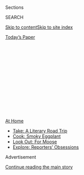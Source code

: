 <div id="app">

<div>

<div>

<div>

<div class="NYTAppHideMasthead css-1q2w90k e1suatyy0">

<div class="section css-ui9rw0 e1suatyy2">

<div class="css-eph4ug er09x8g0">

<div class="css-6n7j50">

</div>

<span class="css-1dv1kvn">Sections</span>

<div class="css-10488qs">

<span class="css-1dv1kvn">SEARCH</span>

</div>

[Skip to content](#site-content)[Skip to site
index](#site-index)

</div>

<div class="css-10698na e1huz5gh0">

</div>

</div>

<div id="masthead-bar-one" class="section hasLinks css-15hmgas e1csuq9d3">

<div class="css-uqyvli e1csuq9d0">

</div>

<div class="css-1uqjmks e1csuq9d1">

</div>

<div class="css-9e9ivx">

[](https://myaccount.nytimes3xbfgragh.onion/auth/login?response_type=cookie&client_id=vi)

</div>

<div class="css-1bvtpon e1csuq9d2">

[Today’s
Paper](https://www.nytimes3xbfgragh.onion/section/todayspaper)

</div>

</div>

</div>

</div>

<div data-aria-hidden="false">

<div id="site-content" data-role="main">

<div>

<div class="css-1aor85t" style="opacity:0.000000001;z-index:-1;visibility:hidden">

<div class="css-1hqnpie">

<div class="css-epjblv">

<span class="css-100wwgy">A Food Writer’s Sicilian Pasta Dish — and Tips
for Sharing
It</span>

</div>

<div class="css-k008qs">

<div class="css-o5pzib">

<span class="css-18z7m18"></span>

<div>

</div>

</div>

<span class="css-1n6z4y">https://nyti.ms/2X8XADx</span>

<div class="css-1705lsu">

<div class="css-4xjgmj">

<div class="css-4skfbu" data-role="toolbar" data-aria-label="Social Media Share buttons, Save button, and Comments Panel with current comment count" data-testid="share-tools">

  - 
  - 
  - 
  - 
    
    <div class="css-6n7j50">
    
    </div>

  - 

</div>

</div>

</div>

</div>

</div>

</div>

<div id="NYT_TOP_BANNER_REGION" class="css-13pd83m">

<div>

<div id="maps-athome-menu" class="section interactive-content interactive-size-medium css-1edisqu">

<div class="css-17ih8de interactive-body">

<div class="at-home-nav__innerContainer">

<div class="at-home-nav__title">

[At
Home](https://www.nytimes3xbfgragh.onion/spotlight/at-home?action=click&pgtype=Article&state=default&region=TOP_BANNER&context=at_home_menu)

</div>

  - [Take: A Literary Road
    Trip](https://www.nytimes3xbfgragh.onion/2020/07/28/books/time-for-a-literary-road-trip.html?action=click&pgtype=Article&state=default&region=TOP_BANNER&context=at_home_menu)
  - [Cook: Smoky
    Eggplant](https://www.nytimes3xbfgragh.onion/2020/07/29/magazine/bored-with-your-home-cooking-some-smoky-eggplant-will-fix-that.html?action=click&pgtype=Article&state=default&region=TOP_BANNER&context=at_home_menu)
  - [Look Out: For
    Moose](https://www.nytimes3xbfgragh.onion/2020/07/27/travel/moose-michigan-isle-royale.html?action=click&pgtype=Article&state=default&region=TOP_BANNER&context=at_home_menu)
  - [Explore: Reporters’
    Obsessions](https://www.nytimes3xbfgragh.onion/interactive/2020/at-home/even-more-reporters-editors-diaries-lists-recommendations.html?action=click&pgtype=Article&state=default&region=TOP_BANNER&context=at_home_menu)

</div>

</div>

</div>

</div>

</div>

<div id="top-wrapper" class="css-1sy8kpn">

<div id="top-slug" class="css-l9onyx">

Advertisement

</div>

[Continue reading the main
story](#after-top)

<div class="ad top-wrapper" style="text-align:center;height:100%;display:block;min-height:250px">

<div id="top" class="place-ad" data-position="top" data-size-key="top">

</div>

</div>

<div id="after-top">

</div>

</div>

<div>

<div id="sponsor-wrapper" class="css-1hyfx7x">

<div id="sponsor-slug" class="css-19vbshk">

Supported by

</div>

[Continue reading the main
story](#after-sponsor)

<div id="sponsor" class="ad sponsor-wrapper" style="text-align:center;height:100%;display:block">

</div>

<div id="after-sponsor">

</div>

</div>

<div class="css-186x18t">

One Good Meal

</div>

<div class="css-1vkm6nb ehdk2mb0">

# A Food Writer’s Sicilian Pasta Dish — and Tips for Sharing It

</div>

Skye McAlpine has made a name for herself serving bountiful meals to
large groups of friends. During lockdown, she’s discovered the joy of
cooking for just one or two.

<div class="css-79elbk" data-testid="photoviewer-wrapper">

<div class="css-z3e15g" data-testid="photoviewer-wrapper-hidden">

</div>

<div class="css-1a48zt4 ehw59r15" data-testid="photoviewer-children">

![<span class="css-1l9o2ey e13ogyst0" data-aria-hidden="true">The food
writer and chef Skye McAlpine uses a mortar and pestle to grind saffron
for her version of the dish pasta chi vruocculi
arriminati.</span><span class="css-1nlbvxy e1z0qqy90" itemprop="copyrightHolder"><span class="css-1ly73wi e1tej78p0">Credit...</span><span><span>Skye
McAlpine</span></span></span>](https://static01.graylady3jvrrxbe.onion/images/2020/07/28/t-magazine/27tmag-mcalpine-slide-7NGZ/27tmag-mcalpine-slide-7NGZ-articleLarge.jpg?quality=75&auto=webp&disable=upscale)

</div>

</div>

<div class="css-18e8msd">

<div class="css-vp77d3 epjyd6m0">

<div class="css-1baulvz">

By [<span class="css-1baulvz last-byline" itemprop="name">Isabel
Wilkinson</span>](https://www.nytimes3xbfgragh.onion/by/isabel-wilkinson)

</div>

</div>

  - July 29,
    2020

  - 
    
    <div class="css-4xjgmj">
    
    <div class="css-d8bdto" data-role="toolbar" data-aria-label="Social Media Share buttons, Save button, and Comments Panel with current comment count" data-testid="share-tools">
    
      - 
      - 
      - 
      - 
        
        <div class="css-6n7j50">
        
        </div>
    
      - 
    
    </div>
    
    </div>

</div>

</div>

<div class="section meteredContent css-1r7ky0e" name="articleBody" itemprop="articleBody">

<div class="css-1fanzo5 StoryBodyCompanionColumn">

<div class="css-53u6y8">

*In “*[*One Good
Meal*](https://www.nytimes3xbfgragh.onion/column/one-good-meal)*,” we
ask cooking-inclined creative people to share the story behind a
favorite dish they actually make and eat at home on a regular basis —
and not just when they’re trying to impress.*

Over the last few years, the British food writer and chef [Skye
McAlpine](https://www.nytimes3xbfgragh.onion/2018/07/02/dining/table-in-venice-book-skye-mcalpine.html)
has built a loyal following with her unfussy dishes, inspired by her
upbringing in both England and Italy, which she serves in big,
mismatched platters at lively gatherings of friends. Or, as she puts it
in her new book, “A Table for Friends,” “The kind of food you can plonk
down in the center of the table for everyone to tuck into, towering
platefuls of it.”

But then the pandemic hit and McAlpine found herself in quarantine in
London with **** far fewer people to cook for. While she wasn’t
entertaining, though, making and presenting food remained a reliable
source of solace. “Feeding people is such a great way of showing love
and care and putting happy energy out in the world,” says McAlpine, who
still had her husband and two young sons for company. “And it’s
obviously great to be able to do that for 20, but it’s equally great to
do that for supper for two. And, particularly in this period of
lockdown, it’s even more important to show love and care for yourself.”
With more time to prepare meals, she tried to give each one a sense of
occasion, setting out “proper napkins” (as she describes any made from
cloth) and pulling out the eccentric china that she has collected over
the years from vintage stores, flea markets and eBay.

</div>

</div>

<div>

</div>

<div class="css-79elbk" data-testid="photoviewer-wrapper">

<div class="css-z3e15g" data-testid="photoviewer-wrapper-hidden">

</div>

<div class="css-1a48zt4 ehw59r15" data-testid="photoviewer-children">

![<span class="css-1l9o2ey e13ogyst0" data-aria-hidden="true">McAlpine
got the recipe for this pasta dish from a Sicilian friend who had been
swearing by it for
years. </span><span class="css-1nlbvxy e1z0qqy90" itemprop="copyrightHolder"><span class="css-1ly73wi e1tej78p0">Credit...</span><span>Skye
McAlpine</span></span>](https://static01.graylady3jvrrxbe.onion/images/2020/07/28/t-magazine/27tmag-mcalpine-slide-GUB5/27tmag-mcalpine-slide-GUB5-articleLarge.jpg?quality=75&auto=webp&disable=upscale)

</div>

</div>

<div class="css-1fanzo5 StoryBodyCompanionColumn">

<div class="css-53u6y8">

Among the dishes she’s cooked most often is pasta chi vruocculi
arriminati, which a Sicilian friend had claimed for years was the “best
pasta dish” — but which she had never tried herself until she and her
husband made it last year. “We haven’t turned back,” she says with a
laugh. “The trick is to use the same pan to cook both your cauliflower
and your pasta,” McAlpine says, “which imbues the pasta with extra
flavor and also saves on time washing up.” And while you can make it
with romanesco instead of cauliflower or use a different pasta in place
of linguine, “My one insistence,” she says, “is that you not skip the
bread crumbs at the end — deliciously crisp, salty and golden, they’re
just what the almost-sweet sauce needs.” Below is McAlpine’s version of
the recipe, as well as her tips for styling and presenting your food —
even if you’re sharing it with friends on Instagram, rather than in real
life.

</div>

</div>

<div class="css-79elbk" data-testid="photoviewer-wrapper">

<div class="css-z3e15g" data-testid="photoviewer-wrapper-hidden">

</div>

<div class="css-1a48zt4 ehw59r15" data-testid="photoviewer-children">

<div class="css-1xdhyk6 erfvjey0">

<span class="css-1ly73wi e1tej78p0">Image</span>

<div class="css-zjzyr8">

<div data-testid="lazyimage-container" style="height:257.77777777777777px">

</div>

</div>

</div>

<span class="css-1l9o2ey e13ogyst0" data-aria-hidden="true">The
ingredients for McAlpine’s pasta chi vruocculi arriminati, clockwise
from right: olive oil, linguine, anchovy fillets, an onion, pine nuts,
saffron strands, raisins, a cauliflower, and some stale bread, to make
bread
crumbs. </span><span class="css-1nlbvxy e1z0qqy90" itemprop="copyrightHolder"><span class="css-1ly73wi e1tej78p0">Credit...</span><span>Skye
McAlpine</span></span>

</div>

</div>

<div class="css-1fanzo5 StoryBodyCompanionColumn">

<div class="css-53u6y8">

### **Skye McAlpine’s** Pasta chi Vruocculi Arriminati

*Serves 4*

  - 1 whole cauliflower (roughly chopped into florets)

<!-- end list -->

  - 2 ½ ounces pine nuts

<!-- end list -->

  - 3 ounces stale bread

<!-- end list -->

  - 3 tablespoons olive oil, plus extra to serve

<!-- end list -->

  - 1 onion, chopped

<!-- end list -->

  - 8 anchovy fillets

<!-- end list -->

  - 2 ½ ounces raisins

<!-- end list -->

  - 1 teaspoon saffron strands

<!-- end list -->

  - 14 ounces linguine

1\. Bring a large saucepan of generously salted water to boil. Add the
cauliflower florets to the water and turn the heat down to a gentle
simmer. Cook for 15-20 minutes, until the cauliflower can easily be cut
through with a butter knife.

2\. While the cauliflower is cooking, toast the pine nuts in a
medium-size frying pan for 2-3 minutes over medium heat, giving the pan
an occasional shake, until they are golden brown. Set aside.

</div>

</div>

<div class="css-1fanzo5 StoryBodyCompanionColumn">

<div class="css-53u6y8">

3\. Tear the bread into chunks and blend in a food processor to make
coarse crumbs. Using the same pan you cooked the pine nuts in, heat 1
tablespoon of olive oil over medium heat and add the bread crumbs. Fry
gently, shaking the pan occasionally, for 4-5 minutes until they turn
crisp and golden, then take off the heat and set aside.

4\. In a second, large frying pan, heat 2 tablespoons of olive oil over
medium heat, add the onion and a generous pinch of salt. Cook for 3-5
minutes, until the onion becomes soft and translucent. Add the anchovies
to the pan, and fry gently until they melt into the onions. Then add the
raisins and the toasted pine nuts. Stir and turn the heat to a simmer.

5\. Use a pestle and mortar to grind the saffron and a pinch of salt
into a fine red powder. Scoop out a splash (roughly 1-2 tablespoons) of
the cooking water into a small cup; add the powdered saffron and set to
one side to infuse for a few minutes.

6\. When the cauliflower is cooked, use a slotted spoon to scoop the
florets out of the water and toss them into the pan with the onion mix.
Save the cooking water. Pour the saffron-infused liquid over the
cauliflower, and stir, breaking up any large pieces of cauliflower with
a wooden spoon. Season with salt to taste.

7\. Cook the pasta in the same water as the cauliflower (top it up with
fresh water if needed) until al dente*,* as per the instructions on the
packet.

8\. When the pasta is cooked, scoop out half a cup of the cooking water
and set aside. Drain the pasta and toss it into the pan with the sauce
and the reserved cooking water, and stir together so the pasta is coated
in sauce.

</div>

</div>

<div class="css-1fanzo5 StoryBodyCompanionColumn">

<div class="css-53u6y8">

9\. Spoon the pasta chi vruocculi arriminati onto a large serving dish,
add a generous drizzle of olive oil and sprinkle the bread crumbs on
top. Eat
immediately.

</div>

</div>

<div class="css-79elbk" data-testid="photoviewer-wrapper">

<div class="css-z3e15g" data-testid="photoviewer-wrapper-hidden">

</div>

<div class="css-1a48zt4 ehw59r15" data-testid="photoviewer-children">

<div class="css-1xdhyk6 erfvjey0">

<span class="css-1ly73wi e1tej78p0">Image</span>

<div class="css-zjzyr8">

<div data-testid="lazyimage-container" style="height:257.77777777777777px">

</div>

</div>

</div>

<span class="css-1l9o2ey e13ogyst0" data-aria-hidden="true">McAlpine’s
new book about cooking and entertaining, “A Table for Friends,” is out
this
week. </span><span class="css-1nlbvxy e1z0qqy90" itemprop="copyrightHolder"><span class="css-1ly73wi e1tej78p0">Credit...</span><span>Skye
McAlpine</span></span>

</div>

</div>

<div class="css-1fanzo5 StoryBodyCompanionColumn">

<div class="css-53u6y8">

### **Styling Tips**

*The pandemic has inspired even the most reluctant among us to become
home cooks — and document our efforts on Instagram. McAlpine, who
photographed all the images in her new book, offers tips to make your
food look camera-ready.*

**Don’t Be Afraid of Portrait Mode**

To take a strong food photograph, McAlpine suggests either a colorful
tablecloth (like the [checked linen canvas style shown
above](https://theedition94.com/collections/just-in/products/canvas-mimi-vichy-table-cloth-large-145-x-350))
or a clean wooden or stone surface as a backdrop. “I love to use
portrait mode on my iPhone (and ignore it when it says I’m too far or
too close to the subject),” she says, which creates a sharper, more
professional look. She also advises that you take the photo with your
phone **** held parallel or at a 45-degree angle to the table. And she’s
not afraid to stand on a chair to capture a bird’s-eye view.

**Go Wild With Plates**

“A pretty plate goes a long way toward making even the plainest food
look beautiful,” McAlpine says. “Painted, colored, plain, vintage … what
works best on the table is really only a matter of taste.” (As if to
prove the point, she recently released a [collection of
tableware](https://www.anthropologie.com/brands/skye-mcalpine) with
Anthropologie that looks like the kind of well-loved stuff you
grandmother might have passed down to you.) Try using platters and
serving bowls in mismatched colors and patterns and, if you have one, a
cake stand can be surprisingly versatile (use it for sweets but also
quiches and tarts). The key, she says, is to “mix heights, shapes and
textures wherever you can to create a bustling and abundant table — and
have fun with
it.”

</div>

</div>

<div class="css-79elbk" data-testid="photoviewer-wrapper">

<div class="css-z3e15g" data-testid="photoviewer-wrapper-hidden">

</div>

<div class="css-1a48zt4 ehw59r15" data-testid="photoviewer-children">

<div class="css-1xdhyk6 erfvjey0">

<span class="css-1ly73wi e1tej78p0">Image</span>

<div class="css-zjzyr8">

<div data-testid="lazyimage-container" style="height:257.77777777777777px">

</div>

</div>

</div>

<span class="css-1l9o2ey e13ogyst0" data-aria-hidden="true">“The trick
is to use the same pan to cook both your cauliflower and your pasta,”
McAlpine says. “This imbues the pasta with extra flavor — and also saves
on time washing
up.”</span><span class="css-1nlbvxy e1z0qqy90" itemprop="copyrightHolder"><span class="css-1ly73wi e1tej78p0">Credit...</span><span>Skye
McAlpine</span></span>

</div>

</div>

<div class="css-1fanzo5 StoryBodyCompanionColumn">

<div class="css-53u6y8">

**Think of Your Plate as a Canvas**

When considering what to serve or photograph, McAlpine always takes the
palette of her food **** into account. “Color and texture, along with
taste, *create* flavor,” she writes in “A Table for Friends.” “However
comforting and brown a meal might be — and brown food tends to be the
most comforting of all — it will always taste (and look) best when
paired with a pop of something fresh.” She recommends offsetting the
warm yellows of pasta chi vruocculi arriminati, for example, with a
crisp green salad in the summer or a side of striking purple radicchio
in the fall. And she tries to avoid serving similarly colored dishes
together. Roast pork with a red tomato salad, she warns, “feels a bit
clashy.”

**Find a Window**

“Take photos in natural light,” McAlpine advises. “Food just looks
better that way. Otherwise it can take on a slightly yellow tinge.” Once
you’re near a window or other natural light source, the most important
thing is not to overthink it. “Keep things relaxed, simple and genuine,”
says McAlpine. “If it’s a beautiful moment in real life, that will shine
through on camera, too.”

</div>

</div>

<div>

</div>

</div>

<div>

</div>

<div>

</div>

<div>

</div>

<div>

<div id="bottom-wrapper" class="css-1ede5it">

<div id="bottom-slug" class="css-l9onyx">

Advertisement

</div>

[Continue reading the main
story](#after-bottom)

<div id="bottom" class="ad bottom-wrapper" style="text-align:center;height:100%;display:block;min-height:90px">

</div>

<div id="after-bottom">

</div>

</div>

</div>

</div>

</div>

## Site Index

<div>

</div>

## Site Information Navigation

  - [© <span>2020</span> <span>The New York Times
    Company</span>](https://help.nytimes3xbfgragh.onion/hc/en-us/articles/115014792127-Copyright-notice)

<!-- end list -->

  - [NYTCo](https://www.nytco.com/)
  - [Contact
    Us](https://help.nytimes3xbfgragh.onion/hc/en-us/articles/115015385887-Contact-Us)
  - [Work with us](https://www.nytco.com/careers/)
  - [Advertise](https://nytmediakit.com/)
  - [T Brand Studio](http://www.tbrandstudio.com/)
  - [Your Ad
    Choices](https://www.nytimes3xbfgragh.onion/privacy/cookie-policy#how-do-i-manage-trackers)
  - [Privacy](https://www.nytimes3xbfgragh.onion/privacy)
  - [Terms of
    Service](https://help.nytimes3xbfgragh.onion/hc/en-us/articles/115014893428-Terms-of-service)
  - [Terms of
    Sale](https://help.nytimes3xbfgragh.onion/hc/en-us/articles/115014893968-Terms-of-sale)
  - [Site
    Map](https://spiderbites.nytimes3xbfgragh.onion)
  - [Help](https://help.nytimes3xbfgragh.onion/hc/en-us)
  - [Subscriptions](https://www.nytimes3xbfgragh.onion/subscription?campaignId=37WXW)

</div>

</div>

</div>

</div>
